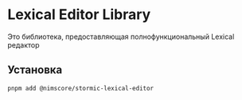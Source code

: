 # Lexical Editor Library

Это библиотека, предоставляющая полнофункциональный Lexical редактор
## Установка

```bash
pnpm add @nimscore/stormic-lexical-editor
